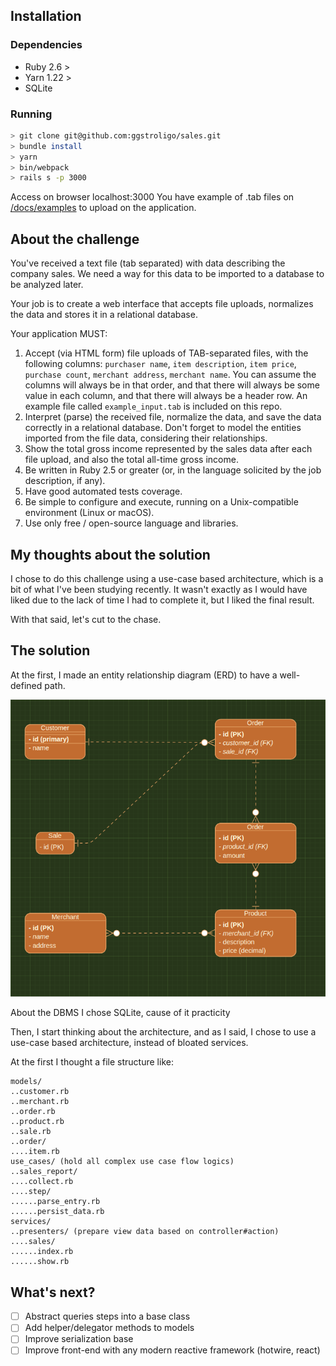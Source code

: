 ## Installation
### Dependencies
- Ruby 2.6 >
- Yarn 1.22 >
- SQLite

### Running
```bash
> git clone git@github.com:ggstroligo/sales.git
> bundle install
> yarn
> bin/webpack
> rails s -p 3000
```
Access on browser localhost:3000
You have example of .tab files on [/docs/examples](https://github.com/ggstroligo/sales/blob/master/docs/) to upload on the application.

## About the challenge
You've received a text file (tab separated) with data describing the company sales. We need a way for this data to be imported to a database to be analyzed later.

Your job is to create a web interface that accepts file uploads, normalizes the data and stores it in a relational database.

Your application MUST:

1.  Accept (via HTML form) file uploads of TAB-separated files, with the following columns: `purchaser name`, `item description`, `item price`, `purchase count`, `merchant address`, `merchant name`. You can assume the columns will always be in that order, and that there will always be some value in each column, and that there will always be a header row. An example file called `example_input.tab` is included on this repo.
2.  Interpret (parse) the received file, normalize the data, and save the data correctly in a relational database. Don't forget to model the entities imported from the file data, considering their relationships.
3.  Show the total gross income represented by the sales data after each file upload, and also the total all-time gross income.
4.  Be written in Ruby 2.5 or greater (or, in the language solicited by the job description, if any).
5.  Have good automated tests coverage.
6.  Be simple to configure and execute, running on a Unix-compatible environment (Linux or macOS).
7.  Use only free / open-source language and libraries.

## My thoughts about the solution
I chose to do this challenge using a use-case based architecture, which is a bit of what I've been studying recently. It wasn't exactly as I would have liked due to the lack of time I had to complete it, but I liked the final result.

With that said, let's cut to the chase.

## The solution
At the first, I made an entity relationship diagram (ERD) to have a well-defined path.

![Entity relationship Diagram](https://github.com/ggstroligo/sales/blob/master/docs/ER%20diagram.png)

About the DBMS I chose SQLite, cause of it practicity

Then, I start thinking about the architecture, and as I said, I chose to use a use-case based architecture, instead of bloated services.

At the first I thought a file structure like:
```
models/
..customer.rb
..merchant.rb
..order.rb
..product.rb
..sale.rb
..order/
....item.rb
use_cases/ (hold all complex use case flow logics) 
..sales_report/
....collect.rb
....step/
......parse_entry.rb
......persist_data.rb
services/
..presenters/ (prepare view data based on controller#action)
....sales/
......index.rb
......show.rb
```

## What's next?
- [ ] Abstract queries steps into a base class
- [ ] Add helper/delegator methods to models
- [ ] Improve serialization base
- [ ] Improve front-end with any modern reactive framework (hotwire, react)
